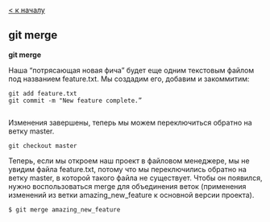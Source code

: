 [< к началу](./readme.md) 

## git merge

**git merge**

Наша “потрясающая новая фича” будет еще одним текстовым файлом под названием feature.txt. Мы создадим его, добавим и закоммитим:

```bash=
git add feature.txt
git commit -m "New feature complete.”


```
Изменения завершены, теперь мы можем переключиться обратно на ветку master.


```
git checkout master

```

Теперь, если мы откроем наш проект в файловом менеджере, мы не увидим файла feature.txt, потому что мы переключились обратно на ветку master, в которой такого файла не существует. Чтобы он появился, нужно воспользоваться merge для объединения веток (применения изменений из ветки amazing_new_feature к основной версии проекта).

```
$ git merge amazing_new_feature


```